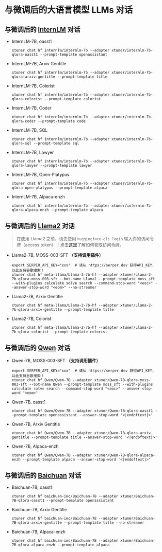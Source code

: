# 与微调后的大语言模型 LLMs 对话

## 与微调后的 [InternLM](https://github.com/InternLM/InternLM) 对话

- InternLM-7B, oasst1

  ```shell
  xtuner chat hf internlm/internlm-7b --adapter xtuner/internlm-7b-qlora-oasst1 --prompt-template openassistant
  ```

- InternLM-7B, Arxiv Gentitle

  ```shell
  xtuner chat hf internlm/internlm-7b --adapter xtuner/internlm-7b-qlora-arxiv-gentitle --prompt-template title
  ```

- InternLM-7B, Colorist

  ```shell
  xtuner chat hf internlm/internlm-7b --adapter xtuner/internlm-7b-qlora-colorist --prompt-template colorist
  ```

- InternLM-7B, Coder

  ```shell
  xtuner chat hf internlm/internlm-7b --adapter xtuner/internlm-7b-qlora-coder --prompt-template code
  ```

- InternLM-7B, SQL

  ```shell
  xtuner chat hf internlm/internlm-7b --adapter xtuner/internlm-7b-qlora-sql --prompt-template sql
  ```

- InternLM-7B, Lawyer

  ```shell
  xtuner chat hf internlm/internlm-7b --adapter xtuner/internlm-7b-qlora-lawyer --prompt-template lawyer
  ```

- InternLM-7B, Open-Platypus

  ```shell
  xtuner chat hf internlm/internlm-7b --adapter xtuner/internlm-7b-qlora-open-platypus --prompt-template alpaca
  ```

- InternLM-7B, Alpaca-enzh

  ```shell
  xtuner chat hf internlm/internlm-7b --adapter xtuner/internlm-7b-qlora-alpaca-enzh --prompt-template alpaca
  ```

## 与微调后的 [Llama2](https://github.com/facebookresearch/llama) 对话

> 在使用 Llama2 之前，请先使用 `huggingface-cli login` 输入你的访问令牌（access token）！点击[这里](https://huggingface.co/docs/hub/security-tokens#user-access-tokens)了解如何获取访问令牌。

- Llama2-7B, MOSS-003-SFT **（支持调用插件）**

  ```shell
  export SERPER_API_KEY="xxx"  # 请从 https://serper.dev 获得API_KEY，以此支持谷歌搜索！
  xtuner chat hf meta-llama/Llama-2-7b-hf --adapter xtuner/Llama-2-7b-qlora-moss-003-sft --bot-name Llama2 --prompt-template moss_sft --with-plugins calculate solve search --command-stop-word "<eoc>" --answer-stop-word "<eom>" --no-streamer
  ```

- Llama2-7B, Arxiv Gentitle

  ```shell
  xtuner chat hf meta-llama/Llama-2-7b-hf --adapter xtuner/Llama-2-7b-qlora-arxiv-gentitle --prompt-template title
  ```

- Llama2-7B, Colorist

  ```shell
  xtuner chat hf meta-llama/Llama-2-7b-hf --adapter xtuner/Llama-2-7b-qlora-colorist --prompt-template colorist
  ```

## 与微调后的 [Qwen](https://github.com/QwenLM) 对话

- Qwen-7B, MOSS-003-SFT **（支持调用插件）**

  ```shell
  export SERPER_API_KEY="xxx"  # 请从 https://serper.dev 获得API_KEY，以此支持谷歌搜索！
  xtuner chat hf Qwen/Qwen-7B --adapter xtuner/Qwen-7B-qlora-moss-003-sft --bot-name Qwen --prompt-template moss_sft --with-plugins calculate solve search --command-stop-word "<eoc>" --answer-stop-word "<eom>"
  ```

- Qwen-7B, oasst1

  ```shell
  xtuner chat hf Qwen/Qwen-7B --adapter xtuner/Qwen-7B-qlora-oasst1 --prompt-template openassistant --answer-stop-word '<|endoftext|>'
  ```

- Qwen-7B, Arxiv Gentitle

  ```shell
  xtuner chat hf Qwen/Qwen-7B --adapter xtuner/Qwen-7B-qlora-arxiv-gentitle --prompt-template title --answer-stop-word '<|endoftext|>'
  ```

- Qwen-7B, Alpaca-enzh

  ```shell
  xtuner chat hf Qwen/Qwen-7B --adapter xtuner/Qwen-7B-qlora-alpaca-enzh --prompt-template alpaca --answer-stop-word '<|endoftext|>'
  ```

## 与微调后的 [Baichuan](https://github.com/baichuan-inc) 对话

- Baichuan-7B, oasst1

  ```shell
  xtuner chat hf baichuan-inc/Baichuan-7B --adapter xtuner/Baichuan-7B-qlora-oasst1 --prompt-template openassistant
  ```

- Baichuan-7B, Arxiv Gentitle

  ```shell
  xtuner chat hf baichuan-inc/Baichuan-7B --adapter xtuner/Baichuan-7B-qlora-arxiv-gentitle --prompt-template title --no-streamer
  ```

- Baichuan-7B, Alpaca-enzh

  ```shell
  xtuner chat hf baichuan-inc/Baichuan-7B --adapter xtuner/Baichuan-7B-qlora-alpaca-enzh --prompt-template alpaca
  ```
